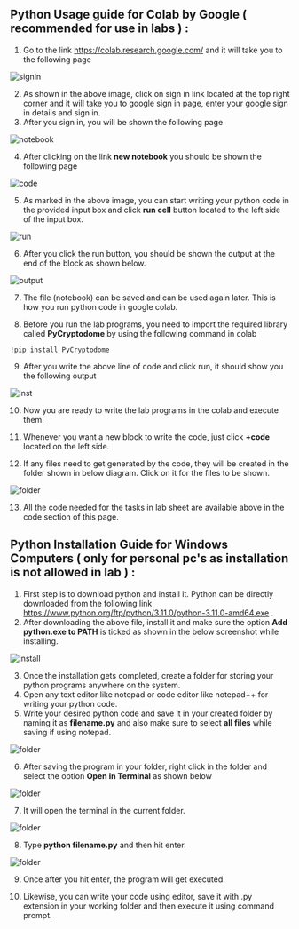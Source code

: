 

## Python Usage guide for Colab by Google ( recommended for use in labs ) :

1. Go to the link https://colab.research.google.com/ and it will take you to the following page 

![signin](https://user-images.githubusercontent.com/111919907/200288510-93f80b2f-efad-4ede-9e2f-5b6e5e5a4b20.png)

2. As shown in the above image, click on sign in link located at the top right corner and it will take you to google sign in page, enter your google sign in details and sign in. 
3. After you sign in, you will be shown the following page

![notebook](https://user-images.githubusercontent.com/111919907/200290050-0e429b01-eaad-4442-b467-fb6a059e7153.png)

4. After clicking on the link **new notebook** you should be shown the following page 

![code](https://user-images.githubusercontent.com/111919907/200290706-528a13b3-04d7-4900-af7e-e1edced03e3c.png)

5. As marked in the above image, you can start writing your python code in the provided input box and click **run cell** button located to the left side of the input box.

![run](https://user-images.githubusercontent.com/111919907/200291330-62d03d9b-16cd-4371-9495-431f8abbff46.png)

6. After you click the run button, you should be shown the output at the end of the block as shown below.

![output](https://user-images.githubusercontent.com/111919907/200291941-ca0ede2f-73f8-4ddd-9b12-d7a24af462be.png)

7. The file (notebook) can be saved and can be used again later. This is how you run python code in google colab.

8. Before you run the lab programs, you need to import the required library called **PyCryptodome** by using the following command in colab

```
!pip install PyCryptodome
```
 9. After you write the above line of code and click run, it should show you the following output 

![inst](https://user-images.githubusercontent.com/111919907/200293654-7e6600a4-4c3d-4891-97d0-fc2d6343885a.png)

10. Now you are ready to write the lab programs in the colab and execute them.

11. Whenever you want a new block to write the code, just click **+code** located on the left side.

12. If any files need to get generated by the code, they will be created in the folder shown in below diagram. Click on it for the files to be shown.

![folder](https://user-images.githubusercontent.com/111919907/200296552-37a2760d-cd25-4b45-bdce-8ea86486814f.png)


13. All the code needed for the tasks in lab sheet are available above in the code section of this page. 



## Python Installation Guide for Windows Computers ( only for personal pc's as installation is not allowed in lab ) :


1. First step is to download python and install it. Python can be directly downloaded from the following link https://www.python.org/ftp/python/3.11.0/python-3.11.0-amd64.exe .
2. After downloading the above file, install it and make sure the option **Add python.exe to PATH** is ticked as shown in the below screenshot while installing. 

![install](https://user-images.githubusercontent.com/111919907/200187308-9e472c2b-25c3-492f-91b6-5b0214a7e4c7.png)

3. Once the installation gets completed, create a folder for storing your python programs anywhere on the system.
4. Open any text editor like notepad or code editor like notepad++ for writing your python code.
5. Write your desired python code and save it in your created folder by naming it as **filename.py** and also make sure to select **all files** while saving if using notepad.

![folder](https://user-images.githubusercontent.com/111919907/200188167-a8321634-565e-421e-a1ce-1d4cd9cd10f2.png)

6. After saving the program in your folder, right click in the folder and select the option **Open in Terminal** as shown below 

![folder](https://user-images.githubusercontent.com/111919907/200188363-1b36e01f-f3c3-4e30-9b78-68f15b2f1e2a.png)

7. It will open the terminal in the current folder.

![folder](https://user-images.githubusercontent.com/111919907/200188437-4f8a2704-c18b-4f01-9c20-b82c37bca873.png)

8. Type **python<space> filename.py** and then hit enter.

![folder](https://user-images.githubusercontent.com/111919907/200188568-a02af81e-f1a3-4335-8f8b-1b3bb6606718.png)

9. Once after you hit enter, the program will get executed. 
  
10. Likewise, you can write your code using editor, save it with .py extension in your working folder and then execute it using command prompt.
  
  
  
